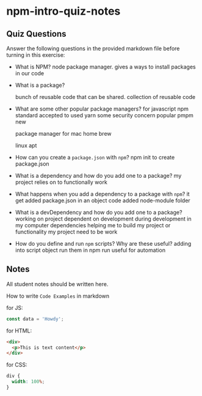 # npm-intro-quiz-notes

## Quiz Questions

Answer the following questions in the provided markdown file before turning in this exercise:

- What is NPM?
  node package manager. gives a ways to install packages in our code

- What is a package?

  bunch of reusable code that can be shared. collection of reusable code

- What are some other popular package managers?
  for javascript
  npm standard accepted to used
  yarn some security concern popular
  pmpm new

  package manager for mac
  home brew

  linux
  apt

- How can you create a `package.json` with `npm`?
  npm init to create package.json

- What is a dependency and how do you add one to a package?
  my project relies on to functionally work

- What happens when you add a dependency to a package with `npm`?
  it get added package.json in an object
  code added node-module folder

- What is a devDependency and how do you add one to a package?
  working on project dependent on development during development in my computer
  dependencies helping me to build my project or functionality my project need to be work

- How do you define and run `npm` scripts? Why are these useful?
  adding into script object
  run them in npm run
  useful for automation

## Notes

All student notes should be written here.

How to write `Code Examples` in markdown

for JS:

```javascript
const data = 'Howdy';
```

for HTML:

```html
<div>
  <p>This is text content</p>
</div>
```

for CSS:

```css
div {
  width: 100%;
}
```

